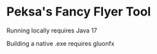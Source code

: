 # Peksa's Fancy Flyer Tool

Running locally requires Java 17

Building a native .exe requires gluonfx